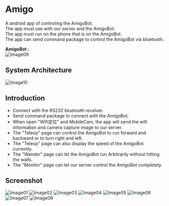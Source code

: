 # Amigo
A android app of controling the AmigoBot.<br>
The app must use with our server and the AmigoBot.<br>
The app must run on the phone that is on the AmigoBot.<br>
The app can send command package to control the AmigoBot via bluetooth.

**AmigoBot :**<br>
![Image09](https://github.com/EricSyu/Amigo/blob/master/image/09.jpg?raw=true "AmigoBot")

## System Architecture
![Image10](https://github.com/EricSyu/Amigo/blob/master/image/10.PNG?raw=true)

## Introduction
* Connect with the RS232 bluetooth receiver.
* Send command package to connect with the AmigoBot.
* When open "Wifi定位" and MobileCam, the app will send the wifi information and camera capture image to our server.
* The "Teleop" page can control the AmigoBot to run forward and backward or to turn right and left.
* The "Teleop" page can also display the speed of the AmigoBot currently.
* The "Wander" page can let the AmigoBot run Arbitrarily without hitting the walls.
* The "Monitor" page can let our server control the AmigoBot completely.

## Screenshot
![Image01](https://github.com/EricSyu/Amigo/blob/master/image/01.png?raw=true)
![Image02](https://github.com/EricSyu/Amigo/blob/master/image/02.png?raw=true)
![Image03](https://github.com/EricSyu/Amigo/blob/master/image/03.png?raw=true)
![Image04](https://github.com/EricSyu/Amigo/blob/master/image/04.png?raw=true)
![Image05](https://github.com/EricSyu/Amigo/blob/master/image/05.png?raw=true)
![Image06](https://github.com/EricSyu/Amigo/blob/master/image/06.png?raw=true)
![Image07](https://github.com/EricSyu/Amigo/blob/master/image/07.png?raw=true)
![Image08](https://github.com/EricSyu/Amigo/blob/master/image/08.png?raw=true)
